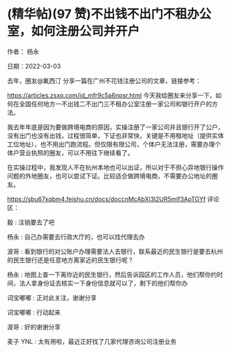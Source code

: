 
# (精华帖)(97 赞)不出钱不出门不租办公室，如何注册公司并开户

作者：  杨永

日期：2022-03-03

去年，圈友@氟西汀  分享一篇在广州不花钱注册公司的文章，链接参考：

https://articles.zsxq.com/id_mfr9c5a6npsr.html 今天我给圈友来分享一下，如何在全国任何地方一不出钱二不出门三不租办公室注册一家公司和银行开户的方法。

我去年年底是因为要做跨境电商的原因，实操注册了一家公司并且银行开了公户，没有出门也没有出钱，过程很简单，下证也非常快，关键是不用租地址（提供实体工位地址），也不用出门跑流程。但仅限有限公司，个体户无法注册，需要办理个体户营业执照的圈友，可以不用往下继续看了。

在实操过程中，我发现人不在杭州本地也可以出证，所以对于不担心异地银行操作问题的外地圈友，也可以尝试下证。比较适合做跨境电商，不需要办公地址的圈友。

https://sbu67xqbm4.feishu.cn/docs/doccnMcAbXl3I2UR5mlf3ApTGYf 评论区：

 

 

毅 : 注销要去了吧

杨永 : 自己办需要去行政大厅的，也可以找代理去办

波哥 : 看到银行的对公账户办理需要法人去银行，联系最近的民生银行是要去杭州的民生银行还是任意地方离家近的民生银行呢？

杨永 : 地图上查一下离你近的民生银行，然后告诉园区的工作人员，他们帮你约时间，法人拿身份证去核实一下身份信息就可以了，剩下的他们帮你办

词宝嘟嘟 : 正对此关注，谢谢分享

词宝嘟嘟 : 行动起来

波哥 : 好的谢谢分享

麦子 YNL : 太有用啦，最近正好找了几家代理咨询公司注册业务
